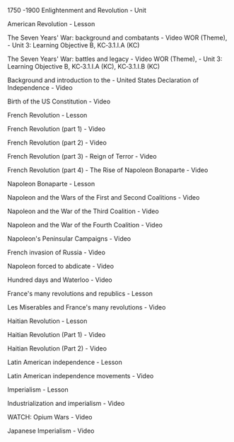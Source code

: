 1750 -1900 Enlightenment and Revolution - Unit

American Revolution - Lesson

The Seven Years' War: background and combatants - Video
WOR (Theme), - Unit 3: Learning Objective B, KC‑3.1.I.A (KC)

The Seven Years' War: battles and legacy - Video
WOR (Theme), - Unit 3: Learning Objective B, KC‑3.1.I.A (KC), KC‑3.1.I.B (KC)

Background and introduction to the - United States Declaration of Independence - Video

Birth of the US Constitution - Video

French Revolution - Lesson

French Revolution (part 1) - Video

French Revolution (part 2) - Video

French Revolution (part 3) - Reign of Terror - Video

French Revolution (part 4) - The Rise of Napoleon Bonaparte - Video

Napoleon Bonaparte - Lesson

Napoleon and the Wars of the First and Second Coalitions - Video

Napoleon and the War of the Third Coalition - Video

Napoleon and the War of the Fourth Coalition - Video

Napoleon's Peninsular Campaigns - Video

French invasion of Russia - Video

Napoleon forced to abdicate - Video

Hundred days and Waterloo - Video

France's many revolutions and republics - Lesson

Les Miserables and France's many revolutions - Video

Haitian Revolution - Lesson

Haitian Revolution (Part 1) - Video

Haitian Revolution (Part 2) - Video

Latin American independence - Lesson

Latin American independence movements - Video


Imperialism - Lesson

Industrialization and imperialism - Video

WATCH: Opium Wars - Video

Japanese Imperialism - Video
